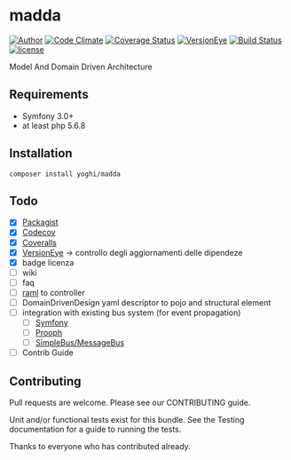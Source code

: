 # madda

[![Author](http://img.shields.io/badge/author-@yoghi-blue.svg?style=flat)](https://twitter.com/yoghi)
[![Code Climate](https://codeclimate.com/github/yoghi/madda/badges/gpa.svg)](https://codeclimate.com/github/yoghi/madda)
[![Coverage Status](https://coveralls.io/repos/github/yoghi/madda/badge.svg?branch=master)](https://coveralls.io/github/yoghi/madda?branch=master)
[![VersionEye](https://www.versioneye.com/user/projects/5759ce3f7757a0003bd4bd0f/badge.svg?style=flat)](https://www.versioneye.com/user/projects/5759ce3f7757a0003bd4bd0f)
[![Build Status](https://travis-ci.org/yoghi/madda.svg?branch=master)](https://travis-ci.org/yoghi/madda)
[![license](https://img.shields.io/aur/license/yaourt.svg?maxAge=2592000&style=flat)](https://github.com/yoghi/madda/blob/master/LICENSE)

Model And Domain Driven Architecture

## Requirements

 * Symfony 3.0+
 * at least php 5.6.8

## Installation

```
composer install yoghi/madda
```

## Todo

 - [X] [Packagist](https://packagist.org)
 - [X] [Codecov](https://codecov.io/)
 - [X] [Coveralls](https://coveralls.io/github/yoghi/madda)
 - [X] [VersionEye](https://www.versioneye.com) -> controllo degli aggiornamenti delle dipendeze
 - [X] badge licenza
 - [ ] wiki
 - [ ] faq
 - [ ] [raml](http://raml.org) to controller
 - [ ] DomainDrivenDesign yaml descriptor to pojo and structural element
 - [ ] integration with existing bus system (for event propagation)
    - [ ] [Symfony](http://symfony.com/)
    - [ ] [Prooph](https://github.com/prooph)
    - [ ] [SimpleBus/MessageBus](https://github.com/SimpleBus/MessageBus)
 - [ ] Contrib Guide

## Contributing

Pull requests are welcome. Please see our CONTRIBUTING guide.

Unit and/or functional tests exist for this bundle. See the Testing documentation for a guide to running the tests.

Thanks to everyone who has contributed already.
